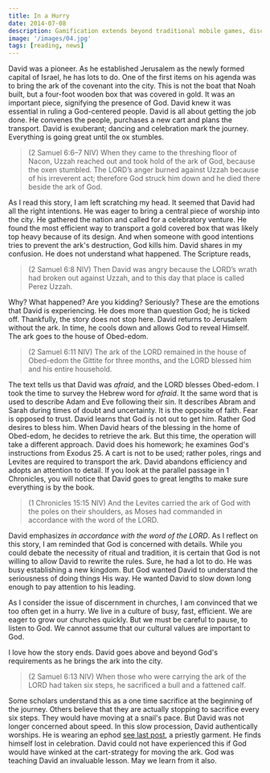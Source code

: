 ```yaml
---
title: In a Hurry
date: 2014-07-08
description: Gamification extends beyond traditional mobile games, discovering innovative strategies to incorporate game-like elements into non-gaming apps for enhanced
image: '/images/04.jpg'
tags: [reading, news]
---
```

 
David was a pioneer. As he established Jerusalem as the newly formed capital of Israel, he has lots to do. One of the first items on his agenda was to bring the ark of the covenant into the city. This is not the boat that Noah built, but a four-foot wooden box that was covered in gold. It was an important piece, signifying the presence of God. David knew it was essential in ruling a God-centered people. David is all about getting the job done. He convenes the people, purchases a new cart and plans the transport. David is exuberant; dancing and celebration mark the journey. Everything is going great until the ox stumbles. 

>(2 Samuel 6:6–7 NIV) When they came to the threshing floor of Nacon, Uzzah reached out and took hold of the ark of God, because the oxen stumbled. The LORD’s anger burned against Uzzah because of his irreverent act; therefore God struck him down and he died there beside the ark of God. 

As I read this story, I am left scratching my head. It seemed that David had all the right intentions. He was eager to bring a central piece of worship into the city. He gathered the nation and called for a celebratory venture. He found the most efficient way to transport a gold covered box that was likely top heavy because of its design. And when someone with good intentions tries to prevent the ark's destruction, God kills him. David shares in my confusion. He does not understand what happened. The Scripture reads,

>(2 Samuel 6:8 NIV) Then David was angry because the LORD’s wrath had broken out against Uzzah, and to this day that place is called Perez Uzzah. 

Why? What happened? Are you kidding? Seriously? These are the emotions that David is experiencing. He does more than question God; he is ticked off. Thankfully, the story does not stop here. David returns to Jerusalem without the ark. In time, he cools down and allows God to reveal Himself. The ark goes to the house of Obed-edom.

>(2 Samuel 6:11 NIV) The ark of the LORD remained in the house of Obed-edom the Gittite for three months, and the LORD blessed him and his entire household. 

The text tells us that David was *afraid*, and the LORD blesses Obed-edom. I took the time to survey the Hebrew word for *afraid*. It the same word that is used to describe Adam and Eve following their sin. It describes Abram and Sarah during times of doubt and uncertainty. It is the opposite of faith. Fear is opposed to trust. David learns that God is not out to get him. Rather God desires to bless him. When David hears of the blessing in the home of Obed-edom, he decides to retrieve the ark. But this time, the operation will take a different approach. David does his homework; he examines God's instructions from Exodus 25. A cart is not to be used; rather poles, rings and Levites are required to transport the ark. David abandons efficiency and adopts an attention to detail. If you look at the parallel passage in 1 Chronicles, you will notice that David goes to great lengths to make sure everything is by the book.

>(1 Chronicles 15:15 NIV) And the Levites carried the ark of God with the poles on their shoulders, as Moses had commanded in accordance with the word of the LORD. 

David emphasizes *in accordance with the word of the LORD*. As I reflect on this story, I am reminded that God is concerned with details. While you could debate the necessity of ritual and tradition, it is certain that God is not willing to allow David to rewrite the rules. Sure, he had a lot to do. He was busy establishing a new kingdom. But God wanted David to understand the seriousness of doing things His way. He wanted David to slow down long enough to pay attention to his leading. 

As I consider the issue of discernment in churches, I am convinced that we too often get in a hurry. We live in a culture of busy, fast, efficient. We are eager to grow our churches quickly. But we must be careful to pause, to listen to God. We cannot assume that our cultural values are important to God.

I love how the story ends. David goes above and beyond God's requirements as he brings the ark into the city. 

>(2 Samuel 6:13 NIV) When those who were carrying the ark of the LORD had taken six steps, he sacrificed a bull and a fattened calf.

Some scholars understand this as a one time sacrifice at the beginning of the journey. Others believe that they are actually stopping to sacrifice every six steps. They would have moving at a snail's pace. But David was not longer concerned about speed. In this slow procession, David authentically worships. He is wearing an ephod [see last post](/2014/06/25/ephod-or-sword/), a priestly garment. He finds himself lost in celebration. David could not have experienced this if God would have winked at the cart-strategy for moving the ark. God was teaching David an invaluable lesson. May we learn from it also.


 

